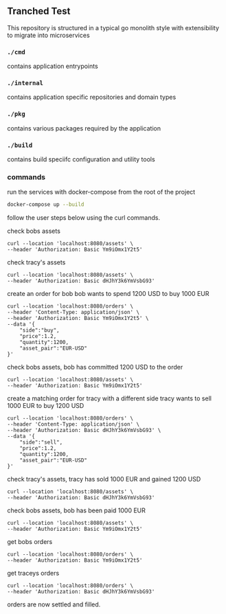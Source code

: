 ## Tranched Test

This repository is structured in a typical go monolith style with extensibility to migrate into microservices

### `./cmd`

contains application entrypoints

### `./internal`

contains application specific repositories and domain types

### `./pkg`

contains various packages required by the application

### `./build`

contains build speciifc configuration and utility tools

### commands

run the services with docker-compose from the root of the project

```bash
docker-compose up --build
```

follow the user steps below using the curl commands.

check bobs assets

```curl
curl --location 'localhost:8080/assets' \
--header 'Authorization: Basic Ym9iOmx1Y2t5'
```

check tracy's assets

```curl
curl --location 'localhost:8080/assets' \
--header 'Authorization: Basic dHJhY3k6YmVsbG93'
```

create an order for bob
bob wants to spend 1200 USD to buy 1000 EUR

```curl
curl --location 'localhost:8080/orders' \
--header 'Content-Type: application/json' \
--header 'Authorization: Basic Ym9iOmx1Y2t5' \
--data '{
    "side":"buy",
    "price":1.2,
    "quantity":1200,
    "asset_pair":"EUR-USD"
}'
```

check bobs assets, bob has committed 1200 USD to the order

```curl
curl --location 'localhost:8080/assets' \
--header 'Authorization: Basic Ym9iOmx1Y2t5'
```

create a matching order for tracy with a different side
tracy wants to sell 1000 EUR to buy 1200 USD

```curl
curl --location 'localhost:8080/orders' \
--header 'Content-Type: application/json' \
--header 'Authorization: Basic dHJhY3k6YmVsbG93' \
--data '{
    "side":"sell",
    "price":1.2,
    "quantity":1200,
    "asset_pair":"EUR-USD"
}'

```

check tracy's assets, tracy has sold 1000 EUR and gained 1200 USD

```curl
curl --location 'localhost:8080/assets' \
--header 'Authorization: Basic dHJhY3k6YmVsbG93'
```

check bobs assets, bob has been paid 1000 EUR

```curl
curl --location 'localhost:8080/assets' \
--header 'Authorization: Basic Ym9iOmx1Y2t5'
```

get bobs orders

```curl
curl --location 'localhost:8080/orders' \
--header 'Authorization: Basic Ym9iOmx1Y2t5'
```

get traceys orders

```curl
curl --location 'localhost:8080/orders' \
--header 'Authorization: Basic dHJhY3k6YmVsbG93'
```

orders are now settled and filled.
